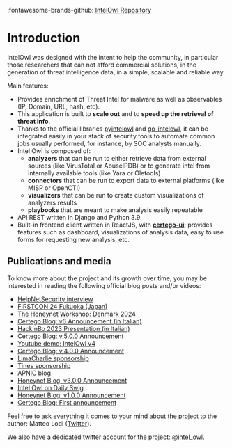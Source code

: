 :fontawesome-brands-github: [IntelOwl Repository](https://github.com/intelowlproject/IntelOwl)

# Introduction

IntelOwl was designed with the intent to help the community, in particular those researchers that can not afford commercial solutions, in the generation of threat intelligence data, in a simple, scalable and reliable way.

Main features:

- Provides enrichment of Threat Intel for malware as well as observables (IP, Domain, URL, hash, etc).
- This application is built to **scale out** and to **speed up the retrieval of threat info**.
- Thanks to the official libraries [pyintelowl](https://github.com/intelowlproject/pyintelowl) and [go-intelowl](https://github.com/intelowlproject/go-intelowl), it can be integrated easily in your stack of security tools to automate common jobs usually performed, for instance, by SOC analysts manually.
- Intel Owl is composed of:
  - **analyzers** that can be run to either retrieve data from external sources (like VirusTotal or AbuseIPDB) or to generate intel from internally available tools (like Yara or Oletools)
  - **connectors** that can be run to export data to external platforms (like MISP or OpenCTI)
  - **visualizers** that can be run to create custom visualizations of analyzers results
  - **playbooks** that are meant to make analysis easily repeatable
- API REST written in Django and Python 3.9.
- Built-in frontend client written in ReactJS, with **[certego-ui](https://github.com/certego/certego-ui)**: provides features such as dashboard, visualizations of analysis data, easy to use forms for requesting new analysis, etc.

## Publications and media

To know more about the project and its growth over time, you may be interested in reading the following official blog posts and/or videos:

- [HelpNetSecurity interview](https://www.helpnetsecurity.com/2024/08/14/intelowl-open-source-threat-intelligence-management/)
- [FIRSTCON 24 Fukuoka (Japan)](https://www.youtube.com/watch?v=1L5rzvlRjdU)
- [The Honeynet Workshop: Denmark 2024](https://github.com/intelowlproject/thp_workshop_2024)
- [Certego Blog: v6 Announcement (in Italian)](https://www.certego.net/blog/intelowl-six-release/)
- [HackinBo 2023 Presentation (in Italian)](https://www.youtube.com/watch?v=55GKEZoDBgU)
- [Certego Blog: v.5.0.0 Announcement](https://www.certego.net/blog/intelowl-v5-released)
- [Youtube demo: IntelOwl v4](https://youtu.be/pHnh3qTzSeM)
- [Certego Blog: v.4.0.0 Announcement](https://www.certego.net/en/news/intel-owl-release-v4-0-0/)
- [LimaCharlie sponsorship](https://limacharlie.io/blog/limacharlie-sponsors-intel-owl/?utm_source=intelowl&utm_medium=banner)
- [Tines sponsorship](https://www.tines.com/blog/announcing-our-sponsorship-of-intel-owl?utm_source=oss&utm_medium=sponsorship&utm_campaign=intelowl)
- [APNIC blog](https://blog.apnic.net/2021/10/22/intel-owl-v3-0-0-speeds-up-threat-intelligence-retrieval/)
- [Honeynet Blog: v3.0.0 Announcement](https://www.honeynet.org/2021/09/13/intel-owl-release-v3-0-0/)
- [Intel Owl on Daily Swig](https://portswigger.net/daily-swig/intel-owl-osint-tool-automates-the-intel-gathering-process-using-a-single-api)
- [Honeynet Blog: v1.0.0 Announcement](https://www.honeynet.org/?p=7558)
- [Certego Blog: First announcement](https://www.certego.net/en/news/new-year-new-tool-intel-owl/)

Feel free to ask everything it comes to your mind about the project to the author:
Matteo Lodi ([Twitter](https://twitter.com/matte_lodi)).

We also have a dedicated twitter account for the project: [@intel_owl](https://twitter.com/intel_owl).
